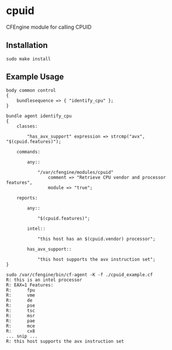 # cpuid

CFEngine module for calling CPUID

## Installation

    sudo make install

## Example Usage

    body common control
    {
        bundlesequence => { "identify_cpu" };
    }

    bundle agent identify_cpu
    {
        classes:

            "has_avx_support" expression => strcmp("avx", "$(cpuid.features)");

        commands:

            any::

                "/var/cfengine/modules/cpuid"
                    comment => "Retrieve CPU vendor and processor features",
                    module => "true";

        reports:

            any::

                "$(cpuid.features)";

            intel::

                "this host has an $(cpuid.vendor) processor";

            has_avx_support::

                "this host supports the avx instruction set";
    }

    sudo /var/cfengine/bin/cf-agent -K -f ./cpuid_example.cf
    R: this is an intel processor
    R: EAX=1 Features:
    R:      fpu
    R:      vme
    R:      de
    R:      pse
    R:      tsc
    R:      msr
    R:      pae
    R:      mce
    R:      cx8
    ... snip ...
    R: this host supports the avx instruction set
